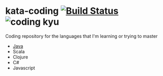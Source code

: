 # kata-coding [![Build Status](https://travis-ci.com/fpineda3105/kata-coding.svg?branch=master)](https://travis-ci.com/fpineda3105/kata-coding) ![coding kyu](https://www.codewars.com/users/fpineda3105/badges/micro)

Coding repository for the languages that I'm learning or trying to master

- [Java](/java)
- Scala
- Clojure
- C#
- Javascript
